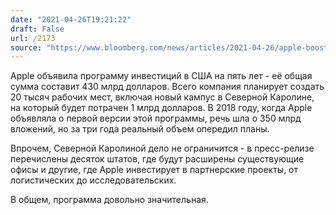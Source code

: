 ```yaml
---
date: "2021-04-26T19:21:22"
draft: False
url: /2173
source: "https://www.bloomberg.com/news/articles/2021-04-26/apple-boosts-u-s-investment-20-over-five-years-to-430-billion"
---
```


Apple объявила программу инвестиций в США на пять лет - её общая сумма составит 430 млрд долларов. Всего компания планирует создать 20 тысяч рабочих мест, включая новый кампус в Северной Каролине, на который будет потрачен 1 млрд долларов. В 2018 году, когда Apple объявляла о первой версии этой программы, речь шла о 350 млрд вложений, но за три года реальный объем опередил планы.

Впрочем, Северной Каролиной дело не ограничится - в пресс-релизе перечислены десяток штатов, где будут расширены существующие офисы и другие, где Apple инвестирует в партнерские проекты, от логистических до исследовательских. 

В общем, программа довольно значительная.
